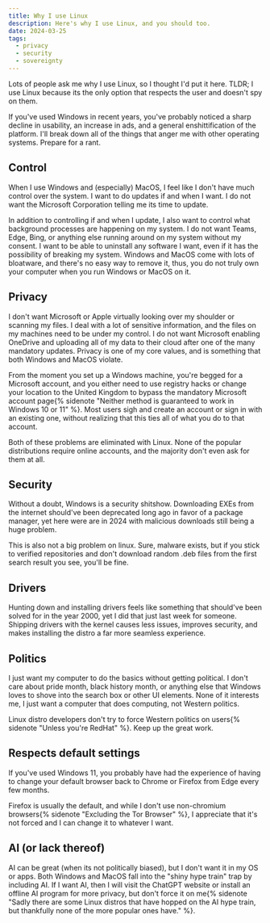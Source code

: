 ```yaml
---
title: Why I use Linux
description: Here's why I use Linux, and you should too.
date: 2024-03-25
tags:
  - privacy
  - security
  - sovereignty
---
```


Lots of people ask me why I use Linux, so I thought I'd put it here. TLDR; I use Linux because its the only option that respects the user and doesn't spy on them.

If you've used Windows in recent years, you've probably noticed a sharp decline in usability, an increase in ads, and a general enshittification of the platform. I'll break down all of the things that anger me with other operating systems. Prepare for a rant.

## Control
When I use Windows and (especially) MacOS, I feel like I don't have much control over the system. I want to do updates if and when I want. I do not want the Microsoft Corporation telling me its time to update.

In addition to controlling if and when I update, I also want to control what background processes are happening on my system. I do not want Teams, Edge, Bing, or anything else running around on my system without my consent. I want to be able to uninstall any software I want, even if it has the possibility of breaking my system. Windows and MacOS come with lots of bloatware, and there's no easy way to remove it, thus, you do not truly own your computer when you run Windows or MacOS on it.

## Privacy
I don't want Microsoft or Apple virtually looking over my shoulder or scanning my files. I deal with a lot of sensitive information, and the files on my machines need to be under my control. I do not want Microsoft enabling OneDrive and uploading all of my data to their cloud after one of the many mandatory updates. Privacy is one of my core values, and is something that both Windows and MacOS violate.

From the moment you set up a Windows machine, you're begged for a Microsoft account, and you either need to use registry hacks or change your location to the United Kingdom to bypass the mandatory Microsoft account page{% sidenote "Neither method is guaranteed to work in Windows 10 or 11" %}. Most users sigh and create an account or sign in with an existing one, without realizing that this ties all of what you do to that account.

Both of these problems are eliminated with Linux. None of the popular distributions require online accounts, and the majority don't even ask for them at all.

## Security
Without a doubt, Windows is a security shitshow. Downloading EXEs from the internet should've been deprecated long ago in favor of a package manager, yet here were are in 2024 with malicious downloads still being a huge problem.

This is also not a big problem on linux. Sure, malware exists, but if you stick to verified repositories and don't download random .deb files from the first search result you see, you'll be fine.

## Drivers
Hunting down and installing drivers feels like something that should've been solved for in the year 2000, yet I did that just last week for someone. Shipping drivers with the kernel causes less issues, improves security, and makes installing the distro a far more seamless experience.

## Politics
I just want my computer to do the basics without getting political. I don't care about pride month, black history month, or anything else that Windows loves to shove into the search box or other UI elements. None of it interests me, I just want a computer that does computing, not Western politics.

Linux distro developers don't try to force Western politics on users{% sidenote "Unless you're RedHat" %}. Keep up the great work.

## Respects default settings
If you've used Windows 11, you probably have had the experience of having to change your default browser back to Chrome or Firefox from Edge every few months.

Firefox is usually the default, and while I don't use non-chromium browsers{% sidenote "Excluding the Tor Browser" %}, I appreciate that it's not forced and I can change it to whatever I want.

## AI (or lack thereof)
AI can be great (when its not politically biased), but I don't want it in my OS or apps. Both Windows and MacOS fall into the "shiny hype train" trap by including AI. If I want AI, then I will visit the ChatGPT website or install an offline AI program for more privacy, but don't force it on me{% sidenote "Sadly there are some Linux distros that have hopped on the AI hype train, but thankfully none of the more popular ones have." %}.
